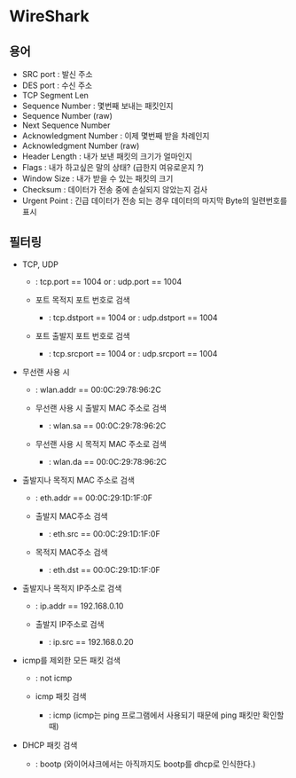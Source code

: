# WireShark

## 용어
- SRC port : 발신 주소
- DES port : 수신 주소
- TCP Segment Len
- Sequence Number : 몇번째 보내는 패킷인지
- Sequence Number (raw)
- Next Sequence Number
- Acknowledgment Number : 이제 몇번째 받을 차례인지
- Acknowledgment Number (raw)
- Header Length : 내가 보낸 패킷의 크기가 얼마인지
- Flags : 내가 하고싶은 말의 상태? (급한지 여유로운지 ?)
- Window Size : 내가 받을 수 있는 패킷의 크기
- Checksum : 데이터가 전송 중에 손실되지 않았는지 검사
- Urgent Point : 긴급 데이터가 전송 되는 경우 데이터의 마지막 Byte의 일련번호를 표시

## 필터링

- TCP, UDP
	- : tcp.port == 1004  or  : udp.port == 1004

    - 포트 목적지 포트 번호로 검색
	    - : tcp.dstport == 1004  or  : udp.dstport == 1004  

    - 포트 출발지 포트 번호로 검색  
	    - : tcp.srcport == 1004  or  : udp.srcport == 1004

- 무선랜 사용 시
	- : wlan.addr == 00:0C:29:78:96:2C   

    - 무선랜 사용 시 출발지 MAC 주소로 검색
	    - : wlan.sa ==  00:0C:29:78:96:2C  

    - 무선랜 사용 시 목적지 MAC 주소로 검색
	    - : wlan.da ==  00:0C:29:78:96:2C 

- 출발지나 목적지 MAC 주소로 검색
	- : eth.addr == 00:0C:29:1D:1F:0F   

    - 출발지 MAC주소 검색
	    - : eth.src == 00:0C:29:1D:1F:0F  

    - 목적지 MAC주소 검색
	    - : eth.dst == 00:0C:29:1D:1F:0F  


- 출발지나 목적지 IP주소로 검색
	- : ip.addr == 192.168.0.10  

    - 출발지 IP주소로 검색
	    - : ip.src == 192.168.0.20  


- icmp를 제외한 모든 패킷 검색
	- : not icmp

    - icmp 패킷 검색
	    - : icmp (icmp는 ping 프로그램에서 사용되기 때문에 ping 패킷만 확인할때)

- DHCP 패킷 검색
	- : bootp (와이어샤크에서는 아직까지도 bootp를 dhcp로 인식한다.)








